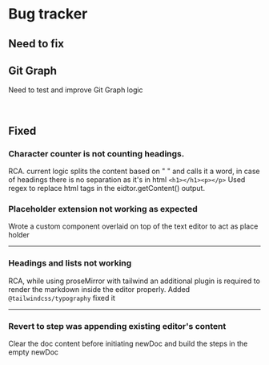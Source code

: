 # Bug tracker

## Need to fix

## Git Graph

Need to test and improve Git Graph logic

<br/>

## Fixed

### Character counter is not counting headings.

RCA. current logic splits the content based on " " and calls it a word, in case of headings there is no separation as it's in html `<h1></h1><p></p>`
Used regex to replace html tags in the eidtor.getContent() output.

### Placeholder extension not working as expected

Wrote a custom component overlaid on top of the text editor to act as place holder

---

### Headings and lists not working

RCA, while using proseMirror with tailwind an additional plugin is required to render the markdown inside the editor properly. Added `@tailwindcss/typography` fixed it

---

### Revert to step was appending existing editor's content

Clear the doc content before initiating newDoc and build the steps in the empty newDoc
